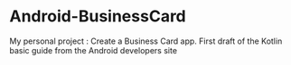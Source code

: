 # Android-BusinessCard

My personal project : Create a Business Card app.
First draft of the Kotlin basic guide from the Android developers site
